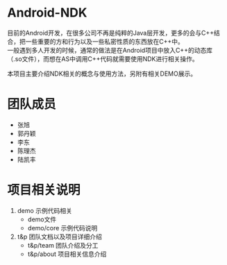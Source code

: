 # Android-NDK  
目前的Android开发，在很多公司不再是纯粹的Java层开发，更多的会与C++结合，把一些重要的方和行为以及一些私密性质的东西放在C++中。  
一般遇到多人开发的时候，通常的做法是在Android项目中放入C++的动态库（.so文件），而想在AS中调用C++代码就需要使用NDK进行相关操作。  
  
本项目主要介绍NDK相关的概念与使用方法，另附有相关DEMO展示。
# 团队成员
* 张旭
* 郭丹颖
* 李东
* 陈理杰
* 陆凯丰
# 项目相关说明
1. demo 示例代码相关  
    - demo文件  
    - demo/core 示例代码说明  
2. t&p 团队文档以及项目详细介绍  
    - t&p/team 团队介绍及分工  
    - t&p/about 项目相关信息介绍  

